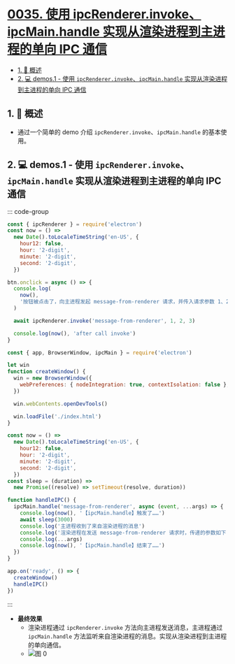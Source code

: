 # [0035. 使用 ipcRenderer.invoke、ipcMain.handle 实现从渲染进程到主进程的单向 IPC 通信](https://github.com/Tdahuyou/TNotes.electron/tree/main/notes/0035.%20%E4%BD%BF%E7%94%A8%20ipcRenderer.invoke%E3%80%81ipcMain.handle%20%E5%AE%9E%E7%8E%B0%E4%BB%8E%E6%B8%B2%E6%9F%93%E8%BF%9B%E7%A8%8B%E5%88%B0%E4%B8%BB%E8%BF%9B%E7%A8%8B%E7%9A%84%E5%8D%95%E5%90%91%20IPC%20%E9%80%9A%E4%BF%A1)

<!-- region:toc -->

- [1. 📝 概述](#1--概述)
- [2. 💻 demos.1 - 使用 `ipcRenderer.invoke`、`ipcMain.handle` 实现从渲染进程到主进程的单向 IPC 通信](#2--demos1---使用-ipcrendererinvokeipcmainhandle-实现从渲染进程到主进程的单向-ipc-通信)

<!-- endregion:toc -->

## 1. 📝 概述

<BilibiliOutsidePlayer id="BV1CBFyedE6q" />

- 通过一个简单的 demo 介绍 `ipcRenderer.invoke`、`ipcMain.handle` 的基本使用。

## 2. 💻 demos.1 - 使用 `ipcRenderer.invoke`、`ipcMain.handle` 实现从渲染进程到主进程的单向 IPC 通信

::: code-group

```js [renderer.js] {16}
const { ipcRenderer } = require('electron')
const now = () =>
  new Date().toLocaleTimeString('en-US', {
    hour12: false,
    hour: '2-digit',
    minute: '2-digit',
    second: '2-digit',
  })

btn.onclick = async () => {
  console.log(
    now(),
    '按钮被点击了，向主进程发起 message-from-renderer 请求，并传入请求参数 1、2、3'
  )

  await ipcRenderer.invoke('message-from-renderer', 1, 2, 3)

  console.log(now(), 'after call invoke')
}
```

```js [index.js] {25-32}
const { app, BrowserWindow, ipcMain } = require('electron')

let win
function createWindow() {
  win = new BrowserWindow({
    webPreferences: { nodeIntegration: true, contextIsolation: false },
  })

  win.webContents.openDevTools()

  win.loadFile('./index.html')
}

const now = () =>
  new Date().toLocaleTimeString('en-US', {
    hour12: false,
    hour: '2-digit',
    minute: '2-digit',
    second: '2-digit',
  })
const sleep = (duration) =>
  new Promise((resolve) => setTimeout(resolve, duration))

function handleIPC() {
  ipcMain.handle('message-from-renderer', async (event, ...args) => {
    console.log(now(), '【ipcMain.handle】触发了……')
    await sleep(3000)
    console.log('主进程收到了来自渲染进程的消息')
    console.log('渲染进程在发送 message-from-renderer 请求时，传递的参数如下：')
    console.log(...args)
    console.log(now(), '【ipcMain.handle】结束了……')
  })
}

app.on('ready', () => {
  createWindow()
  handleIPC()
})
```

:::

- **最终效果**
  - 渲染进程通过 `ipcRenderer.invoke` 方法向主进程发送消息，主进程通过 `ipcMain.handle` 方法监听来自渲染进程的消息。实现从渲染进程到主进程的单向通信。
  - ![图 0](https://cdn.jsdelivr.net/gh/tnotesjs/imgs@main/2025-05-03-11-03-19.png)
